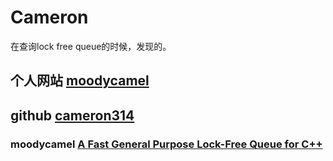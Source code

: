 # Cameron

在查询lock free queue的时候，发现的。

## 个人网站 [moodycamel](https://moodycamel.com/)



## github [cameron314](https://github.com/cameron314)



### moodycamel [A Fast General Purpose Lock-Free Queue for C++](https://moodycamel.com/blog/2014/a-fast-general-purpose-lock-free-queue-for-c++)

